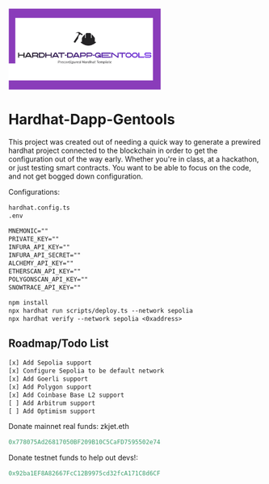 <img src="./assets/logo.png"  width="60%" height="30%">

# Hardhat-Dapp-Gentools

This project was created out of needing a quick way to generate a prewired hardhat project connected to the blockchain in order to get the configuration out of the way early.
Whether you're in class, at a hackathon, or just testing smart contracts. You want to be able to focus on the code, and not get bogged down configuration.

Configurations:

```shell
hardhat.config.ts
.env
```

```shell
MNEMONIC=""
PRIVATE_KEY=""
INFURA_API_KEY=""
INFURA_API_SECRET=""
ALCHEMY_API_KEY=""
ETHERSCAN_API_KEY=""
POLYGONSCAN_API_KEY=""
SNOWTRACE_API_KEY=""
```

```shell
npm install
npx hardhat run scripts/deploy.ts --network sepolia
npx hardhat verify --network sepolia <0xaddress>
```

## Roadmap/Todo List

```shell
[x] Add Sepolia support
[x] Configure Sepolia to be default network
[x] Add Goerli support
[x] Add Polygon support
[x] Add Coinbase Base L2 support
[ ] Add Arbitrum support
[ ] Add Optimism support
```

Donate mainnet real funds: zkjet.eth

```s
0x778075Ad26817050BF209B10C5CaFD7595502e74
```

Donate testnet funds to help out devs!:

```s
0x92ba1EF8A82667FcC12B9975cd32fcA171C8d6CF
```
